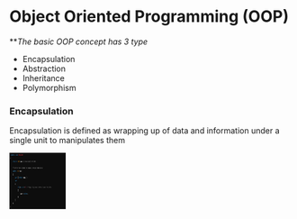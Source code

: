 # Object Oriented Programming (OOP)

**_The basic OOP concept has 3 type_

- Encapsulation
- Abstraction
- Inheritance
- Polymorphism


### **Encapsulation**

Encapsulation is defined as wrapping up of data and information under a single unit to manipulates them


<img src="Readme_Imgs/Encapsulation.jpg" alt="Encapsulation_img" width="100" height="100">

